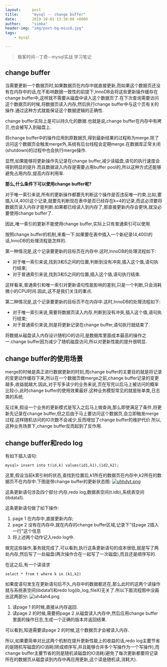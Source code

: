 ```yaml
---
layout:     post
title:      "mysql -- change buffer"
date:       2019-10-01 13:30:00 +0800
author:     "simba"
header-img: "img/post-bg-miui6.jpg"
tags:
    - mysql

---
```


> 极客时间--丁奇--mysql实战 学习笔记


##	change buffer
当需要更新一个数据页时,如果数据页在内存中就直接更新,而如果这个数据页还没有在内存中的话,在不影响数据一致性的前提下,InnoDB会将这些更新操作缓存在change buffer中,这样就不需要从磁盘中读入这个数据页了.在下次查询需要访问这个数据页的时候,将数据页读入内存,然后执行change buffer中与这个页有关的操作.通过这种方式就能保证这个数据逻辑的正确性.

change buffer实际上是可以持久化的数据.也就是说,change buffer在内存中有拷贝,也会被写入到磁盘上.

将change buffer中的操作应用到原数据页,得到最新结果的过程称为merge.除了访问这个数据页会触发merge外,系统有后台线程会定期merge.在数据库正常关闭(shutdown)的过程中也会执行merge操作.

显然,如果能够将更新操作先记录在change buffer,减少读磁盘,语句的执行速度会得到明显的提升.而且数据读入内存是需要占用buffer pool的,所以这种方式还能够避免占用内存,提高内存利用率.

**那么,什么条件下可以使用change buffer呢?**

对于唯一索引来说,所有的更新操作都要先判断这个操作是否违反唯一约束.比如,要插入(4,400)这个记录,就要先判断现在表中是否已经存在k=4的记录,而这必须要将数据页读入内存才能判断.如果都已经读入到内存了,那直接更新内存会更快,就没必要使用change buffer了.

因此,唯一索引的更新不能使用change buffer,实际上只有普通索引可以使用.

按照change buffer的机制,来看一下:如果要在表中插入一个新纪录(4,400)的话,InnoDB的处理流程是怎样的.

第一种情况是,这个记录要更新的目标页在内存中.这时,InnoDB的处理流程如下:
*	对于唯一索引来说,找到3和5之间的位置,判断到没有冲突,插入这个值,语句执行结束;
*	对于普通索引来说,找到3和5之间的位置,插入这个值,语句执行结束.

这样看来,普通索引和唯一索引对更新语句性能影响的差别,只是一个判断,只会消耗微小的CPU时间.因此,这不是我们关注的重点.

第二种情况是,这个记录要更新的目标页不在内存中.这时,InnoDB的处理流程如下:
*	对于唯一索引来说,需要将数据页读入内存,判断到没有冲突,插入这个值,语句执行结束;
*	对于普通索引来说,则是将更新记录在change buffer,语句执行就结束了.

将数据从磁盘读入内存设计随机IO的访问,是数据库里面成本最高的操作之一.change buffer因为减少了随机磁盘访问,所以对更新性能的提升很明显.


##	change buffer的使用场景
merge的时候是真正进行数据更新的时刻,而change buffer的主要目的就是将记录的变更动作缓存下来,所以在一个数据页做merge之前,change buffer记录的变更越多,收益就越大.因此,对于写多读少的业务来说,页在写完以后马上被访问的概率比较小,此时change buffer的使用效果最好.这种业务模型常见的就是账单类,日志类的系统.

反过来,假设一个业务的更新模式是写入之后马上做查询,那么即使满足了条件,将更新先记录在change buffer,但之后由于马上要访问这个数据页,会立即触发merge过程.这样随机访问的IO次数不会减少,反而增加了change buffer的维护代价.所以,这种业务场景下,change buffer反而起到了反作用.



##	change buffer和redo log
有如下插入语句:
```
mysql> insert into t(id,k) values(id1,k1),(id2,k2);

```

这里,假设当前k索引树的状态,查找到位置后,k1所在的数据页在内存中,k2所在的数据页不在内存中.下图是带change buffer的更新状态图:
[![uhhdyt.png](https://s2.ax1x.com/2019/10/08/uhhdyt.png)](https://imgchr.com/i/uhhdyt)

这条更新语句涉及四个部分:内存,redo log,数据表空间(t.idb),系统表空间(ibdata1).

这条更新语句做了如下操作:
1.	page 1 在内存中,直接更新内存;
2.	page 2 没有在内存中,就在内存的change buffer区域,记录下"往page 2插入一行"这个信息
3.	将上述两个动作记入redo log中.

做完这些操作,事务就完成了.可以看到,执行这条更新语句的成本很低,就是写了两处内存,然后写了一处磁盘(两次操作合在一起写了一次磁盘),而且还是顺序写的.

在这之后,有一个读请求
```
select * from t where k in (k1,k2)
```

如果度语句发生在更新语句后不久,内存中的数据都还在,那么此时的这两个读操作就与系统表空间(ibdata1)和redo log(ib_log_fileX)无关了.所以下面流程图中没画出这两部分:
![uh4ah4.png](https://s2.ax1x.com/2019/10/08/uh4ah4.png)

1.	读page 1 的时候,直接从内存返回.
2.	读page 2 的时候,需要把page 2 从磁盘读入内存中,然后应用change buffer里面的操作日志,生成一个正确的版本并返回结果.

可以看到,知道需要读page 2 的时候,这个数据页才会被读入内存.

所以,如果要简单对比这两个机制在提升更新性能上的收益的话,redo log主要节省的是随机写磁盘的IO消耗(转成顺序写,并且能够合并多个写操作为一个写操作),而change buffer主要节省的则是随机读磁盘的IO消耗(避免了每次更新都要将记录所在的数据页从磁盘读到内存中再应用更新,这个读是随机读,消耗大).
